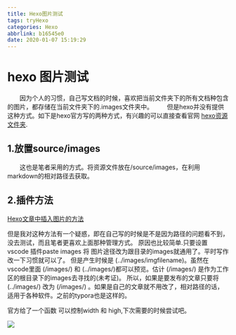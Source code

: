 ```yaml
---
title: Hexo图片测试
tags: tryHexo
categories: Hexo
abbrlink: b16545e0
date: 2020-01-07 15:19:29
---
```

# hexo 图片测试
&emsp;&emsp;因为个人的习惯，自己写文档的时候，喜欢把当前文件夹下的所有文档种包含的图片，都存储在当前文件夹下的.images文件夹中。
&emsp;&emsp;但是hexo并没有提供这种方式。如下是hexo官方写的两种方式，有兴趣的可以直接查看官网 [hexo资源文件夹](https://hexo.io/zh-cn/docs/asset-folders).

<!-- more -->

## 1.放置source/images
&emsp;&emsp;这也是笔者采用的方式。将资源文件放在/source/images，在利用markdown的相对路径去获取。

## 2.插件方法
[Hexo文章中插入图片的方法](https://blog.csdn.net/Fitz1318/article/details/86548129)

但是我对这种方法有一个疑惑，即在自己写的时候是不是因为路径的问题看不到，没去测试，而且笔者更喜欢上面那种管理方式。
原因也比较简单.只要设置 vscode 插件paste images 将 图片途径改为跟目录的images就通用了。平时写作改一下习惯就可以了。
但是产生时候是 (../images/imgfilename)。虽然在vscode里面 (/images/) 和 (../images/)都可以预览。估计 (/images/) 是作为工作区的根目录下的images去寻找的(未考证)。
所以，如果是要发布的文章只要将 (../images/) 改为  (/images/) 。如果是自己的文章就不用改了，相对路径的话，适用于各种软件。之前的typora也是这样的。

官方给了一个函数 可以控制width 和 high,下次需要的时候尝试吧。

![](/images/img2020-01-07-21-00-50.png)